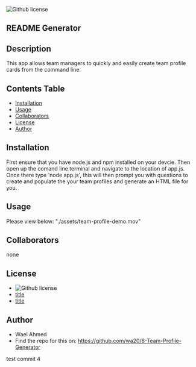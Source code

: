 
![Github license](https://img.shields.io/badge/license-MIT-blue.svg)

  ## README Generator

  ## Description

This app allows team managers to quickly and easily create team profile cards from the command line. 


  ## Contents Table
  - [Installation](#Installation)
  - [Usage](#|Usage)
  - [Collaborators](#Collaborators)
  - [License](#License)
  - [Author](#Author)


## Installation
First ensure that you have node.js and npm installed on your devcie. Then open up the comand line terminal and navigate to the location of app.js. Once there type 'node app.js', this will then prompt you with questions to create and populate the your team profiles and generate an HTML file for you.

## Usage
Please view below:
"./assets/team-profile-demo.mov"

## Collaborators
none


## License
- ![Github license](https://img.shields.io/badge/license-MIT-blue.svg)
- [title](https://opensource.org/licenses/MIT)
- [title](https://opensource.org/licenses/MIT)

## Author
- Wael Ahmed
- Find the repo for this on: https://github.com/wa20/8-Team-Profile-Generator


test commit 4




